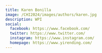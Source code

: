 ```yaml
---
title: Karen Bonilla
image: /CHI2024/images/authors/karen.jpg
description: WPI
social:
  facebook: https://www.facebook.com/
  twitter: https://www.twitter.com/
  instagram: https://www.instagram.com/
  homepage: https://www.yirending.com/
---
```

